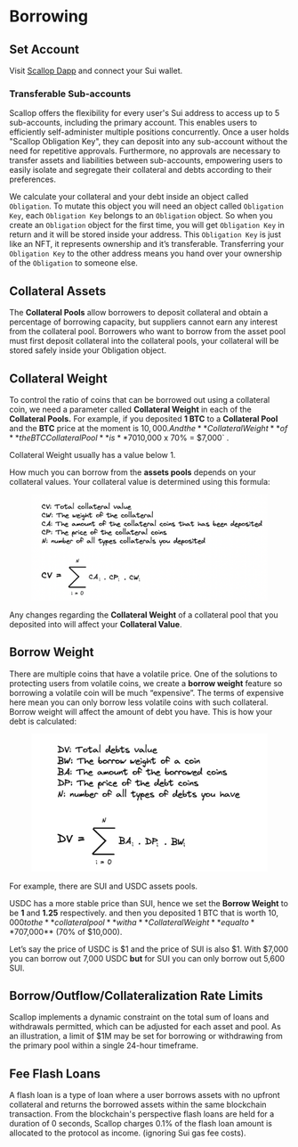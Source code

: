 # Borrowing

## Set Account

Visit [Scallop Dapp](https://app.scallop.io/) and connect your Sui wallet.

### Transferable Sub-accounts

Scallop offers the flexibility for every user's Sui address to access up to 5 sub-accounts, including the primary account. This enables users to efficiently self-administer multiple positions concurrently. Once a user holds "Scallop Obligation Key", they can deposit into any sub-account without the need for repetitive approvals. Furthermore, no approvals are necessary to transfer assets and liabilities between sub-accounts, empowering users to easily isolate and segregate their collateral and debts according to their preferences.

We calculate your collateral and your debt inside an object called `Obligation`. To mutate this object you will need an object called `Obligation Key`, each `Obligation Key` belongs to an `Obligation` object. So when you create an `Obligation` object for the first time, you will get `Obligation Key` in return and it will be stored inside your address. This `Obligation Key` is just like an NFT, it represents ownership and it’s transferable. Transferring your `Obligation Key` to the other address means you hand over your ownership of the `Obligation` to someone else.

## Collateral Assets

The **Collateral Pools** allow borrowers to deposit collateral and obtain a percentage of borrowing capacity, but suppliers cannot earn any interest from the collateral pool. Borrowers who want to borrow from the asset pool must first deposit collateral into the collateral pools, your collateral will be stored safely inside your Obligation object.

## Collateral Weight

To control the ratio of coins that can be borrowed out using a collateral coin, we need a parameter called **Collateral Weight** in each of the **Collateral Pools.** For example, if you deposited **1 BTC** to a **Collateral Pool** and the **BTC** price at the moment is $10,000. And the **Collateral Weight** of **the BTC Collateral Pool** is **70%**. That means you can only borrow out **70%** of your BTC coins value or equal to `$10,000 x 70% = $7,000` .

Collateral Weight usually has a value below 1.

How much you can borrow from the **assets pools** depends on your collateral values. Your collateral value is determined using this formula:

<figure><img src="../.gitbook/assets/image (59).png" alt=""><figcaption></figcaption></figure>

Any changes regarding the **Collateral Weight** of a collateral pool that you deposited into will affect your **Collateral Value**.

## Borrow Weight

There are multiple coins that have a volatile price. One of the solutions to protecting users from volatile coins, we create a **borrow weight** feature so borrowing a volatile coin will be much “expensive”. The terms of expensive here mean you can only borrow less volatile coins with such collateral. Borrow weight will affect the amount of debt you have. This is how your debt is calculated:

<figure><img src="../.gitbook/assets/image (52).png" alt=""><figcaption></figcaption></figure>

For example, there are SUI and USDC assets pools.

USDC has a more stable price than SUI, hence we set the **Borrow Weight** to be **1** and **1.25** respectively. and then you deposited 1 BTC that is worth $10,000 to the **collateral pool** with a **Collateral Weight** equal to **70%** and your collateral value is **$7,000** (70% of $10,000).

Let’s say the price of USDC is $1 and the price of SUI is also $1. With $7,000 you can borrow out 7,000 USDC **but** for SUI you can only borrow out 5,600 SUI.

## Borrow/Outflow/Collateralization Rate Limits

Scallop implements a dynamic constraint on the total sum of loans and withdrawals permitted, which can be adjusted for each asset and pool. As an illustration, a limit of $1M may be set for borrowing or withdrawing from the primary pool within a single 24-hour timeframe.

## Fee Flash Loans

A flash loan is a type of loan where a user borrows assets with no upfront collateral and returns the borrowed assets within the same blockchain transaction. From the blockchain's perspective flash loans are held for a duration of 0 seconds, Scallop charges 0.1% of the flash loan amount is allocated to the protocol as income. (ignoring Sui gas fee costs).
